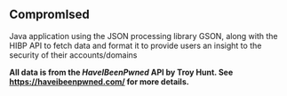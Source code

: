 ## CompromIsed

Java application using the JSON processing library GSON, along with the HIBP API to fetch data and format it to provide users an insight to the security of their accounts/domains

**All data is from the *HaveIBeenPwned* API by Troy Hunt. See https://haveibeenpwned.com/ for more details.**
